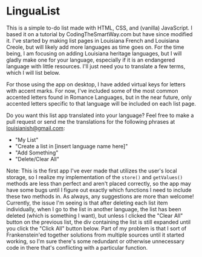# LinguaList

This is a simple to-do list made with HTML, CSS, and (vanilla) JavaScript. I based it on a tutorial by CodingTheSmartWay.com but have since modified it. I've started by making list pages in Louisiana French and Louisiana Creole, but will likely add more languages as time goes on. For the time being, I am focusing on adding Louisiana heritage languages, but I will gladly make one for your language, especially if it is an endangered language with little resources. I'll just need you to translate a few terms, which I will list below.

For those using the app on desktop, I have added virtual keys for letters with accent marks. For now, I've included some of the most common accented letters found in Romance Languages, but in the near future, only accented letters specific to that language will be included on each list page.

Do you want this list app translated into your language? Feel free to make a pull request or send me the translations for the following phrases at louisianish@gmail.com:
- "My List"
- "Create a list in [insert language name here]"
- "Add Something"
- "Delete/Clear All"

Note: This is the first app I've ever made that utilizes the user's local storage, so I realize my implementation of the `store()` and `getValues()` methods are less than perfect and aren't placed correctly, so the app may have some bugs until I figure out exactly which functions I need to include these two methods in. As always, any suggestions are more than welcome! Currently, the issue I'm seeing is that after deleting each list item individually, when I go to the list in another language, the list has been deleted (which is something I want), but unless I clicked the "Clear All" button on the previous list, the div containing the list is still expanded until you click the "Click All" button below. Part of my problem is that I sort of Frankenstein'ed together solutions from multiple sources until it started working, so I'm sure there's some redundant or otherwise unnecessary code in there that's conflicting with a particular function.
 
